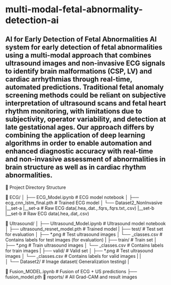 # multi-modal-fetal-abnormality-detection-ai
**AI for Early Detection of Fetal Abnormalities**
AI system for early detection of fetal abnormalities using a multi-modal approach that combines ultrasound images and non-invasive ECG signals to identify brain malformations (CSP, LV) and cardiac arrhythmias through real-time, automated predictions.
Traditional fetal anomaly screening methods could be reliant on subjective interpretation of ultrasound scans and fetal heart rhythm monitoring, with limitations due to subjectivity, operator variability, and detection at late gestational ages. Our approach differs by combining the application of deep learning algorithms in order to enable automation and enhanced diagnostic accuracy with real-time and non-invasive assessment of abnormalities in brain structure as well as in cardiac rhythm abnormalities.
---

📁 Project Directory Structure

📂 ECG/
│   ├── ECG_Model.ipynb              # ECG model notebook
│   ├── ecg_cnn_lstm_final.pth       # Trained ECG model
│   └── Dataset2_NonInvasive         
           |__set-a
               |__set-a              # Raw ECG data(.hea,.dat.,.fqrs,.fqrs.txt,.csv)
           |__set-b
               |__set-b              # Raw ECG data(.hea,.dat,.csv)

📂 Ultrasound/
│   ├── Ultrasound_Model.ipynb       # Ultrasound model notebook
│   ├── ultrasound_resnet_model.pth  # Trained model
|   ├── test/                        # Test set for evaluation
│        ├── *.png                   # Test ultrasound images
│        └── _classes.csv            # Contains labels for test images (for evaluation)
|   ├── train/                       # Train set 
│        ├── *.png                   # Train ultrasound images
│        └── _classes.csv            # Contains labels for train images
|   ├── valid/                       # Valid set 
│        ├── *.png                   # Test ultrasound images
│        └── _classes.csv            # Contains labels for valid images
|   |      
│   └── Dataset2/                    # Image dataset( Generalization testing)
|

📁 Fusion_MODEL.ipynb                # Fusion of ECG + US predictions
├── fusion_model.pth
📁 reports/                          # All Grad-CAM and result images
